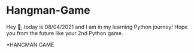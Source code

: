 # Hangman-Game
Hey 👋, today is 08/04/2021 and I am in my learning Python journey! Hope you from the future like your 2nd Python game. 

*HANGMAN GAME
